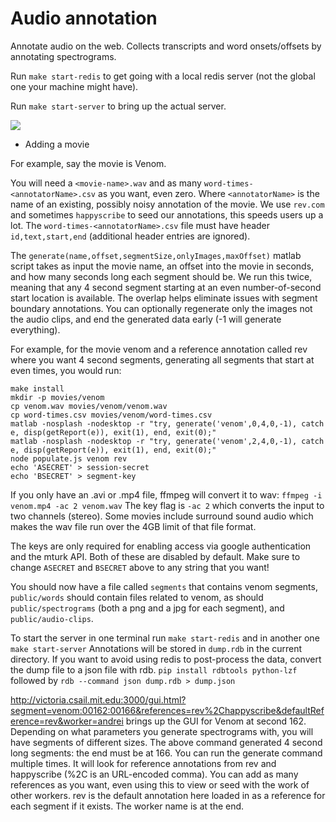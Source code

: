 Audio annotation
================

Annotate audio on the web. Collects transcripts and word onsets/offsets by annotating spectrograms.

Run `make start-redis` to get going with a local redis server (not the global one your machine might have).

Run `make start-server` to bring up the actual server.

![](https://raw.github.com/abarbu/audio-annotation/master/ui.jpg)

* Adding a movie

For example, say the movie is Venom.

You will need a `<movie-name>.wav` and as many `word-times-<annotatorName>.csv` as you
want, even zero. Where `<annotatorName>` is the name of an existing, possibly
noisy annotation of the movie. We use `rev.com` and sometimes `happyscribe` to
seed our annotations, this speeds users up a lot. The
`word-times-<annotatorName>.csv` file must have header `id,text,start,end`
(additional header entries are ignored).

The `generate(name,offset,segmentSize,onlyImages,maxOffset)` matlab script takes
as input the movie name, an offset into the movie in seconds, and how many
seconds long each segment should be. We run this twice, meaning that any 4
second segment starting at an even number-of-second start location is
available. The overlap helps eliminate issues with segment boundary
annotations. You can optionally regenerate only the images not the audio clips,
and end the generated data early (-1 will generate everything).

For example, for the movie venom and a reference annotation called rev where you
want 4 second segments, generating all segments that start at even times, you
would run:

```console
make install
mkdir -p movies/venom
cp venom.wav movies/venom/venom.wav
cp word-times.csv movies/venom/word-times.csv
matlab -nosplash -nodesktop -r "try, generate('venom',0,4,0,-1), catch e, disp(getReport(e)), exit(1), end, exit(0);"
matlab -nosplash -nodesktop -r "try, generate('venom',2,4,0,-1), catch e, disp(getReport(e)), exit(1), end, exit(0);"
node populate.js venom rev
echo 'ASECRET' > session-secret
echo 'BSECRET' > segment-key
```

If you only have an .avi or .mp4 file, ffmpeg will convert it to wav: `ffmpeg -i
venom.mp4 -ac 2 venom.wav` The key flag is `-ac 2` which converts the input to
two channels (stereo). Some movies include surround sound audio which makes the
wav file run over the 4GB limit of that file format.

The keys are only required for enabling access via google authentication and the
mturk API. Both of these are disabled by default. Make sure to change `ASECRET`
and `BSECRET` above to any string that you want!

You should now have a file called `segments` that contains venom segments,
`public/words` should contain files related to venom, as should `public/spectrograms`
(both a png and a jpg for each segment), and `public/audio-clips`.

To start the server in one terminal run `make start-redis` and in another one
`make start-server` Annotations will be stored in `dump.rdb` in the current
directory. If you want to avoid using redis to post-process the data, convert
the dump file to a json file with rdb. `pip install rdbtools python-lzf`
followed by `rdb --command json dump.rdb > dump.json`

http://victoria.csail.mit.edu:3000/gui.html?segment=venom:00162:00166&references=rev%2Chappyscribe&defaultReference=rev&worker=andrei
brings up the GUI for Venom at second 162. Depending on what parameters you
generate spectrograms with, you will have segments of different sizes. The above
command generated 4 second long segments: the end must be at 166. You can run
the generate command multiple times. It will look for reference annotations from
rev and happyscribe (%2C is an URL-encoded comma). You can add as many
references as you want, even using this to view or seed with the work of other
workers. rev is the default annotation here loaded in as a reference for each
segment if it exists. The worker name is at the end.
